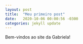 ```yaml
---
layout: post
title:  "Meu primeiro post"
date:   2020-10-06 00:00:56 -0300
categories: jekyll update
---
```

Bem-vindos ao site da Gabriela! 